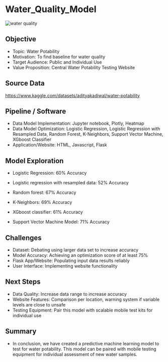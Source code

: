 # Water_Quality_Model

![water quality](https://github.com/pjgill010/Water_Quality_Model/assets/118948437/93c71932-2c75-4545-84b0-ae01ebb09cc0)


## Objective
- Topic: Water Potability
- Motivation: To find baseline for water quality
- Target Audience: Public and Individual Use
- Value Proposition: Central Water Potability Testing Website

## Source Data 

https://www.kaggle.com/datasets/adityakadiwal/water-potability

## Pipeline / Software
- Data Model Implementation: Jupyter notebook, Plotly, Heatmap
- Data Model Optimization: Logistic Regression, Logistic Regression with Resampled Data, Random Forest, K-Neighbors, Support Vector Machine, XGboost Classifier
- Application/Website: HTML, Javascript, Flask

## Model Exploration
- Logistic Regression: 60% Accuracy


- Logistic regression with resampled data: 52% Accuracy


- Random forest: 67% Accuracy


- K-Neighbors: 69% Accuracy


- XGboost classifier: 61% Accuracy


- Support Vector Machine Model: 71% Accuracy



## Challenges

- Dataset: Debating using larger data set to increase accuracy 
- Model Accuracy: Achieving an optimization score of at least 75%
- Flask App/Website: Populating input data results reliably 
- User Interface: Implementing website functionality

## Next Steps

- Data Quality: Increase data range to increase accuracy
- Website Features: Comparison per location, warning system if variable levels are close to unsafe
- Testing Equipment: Pair this model with scalable mobile test kits for individual use


## Summary

- In conclusion, we have created a predictive machine learning model to test for water potability. This model can be paired with mobile testing equipment for individual assessment of new water samples.


